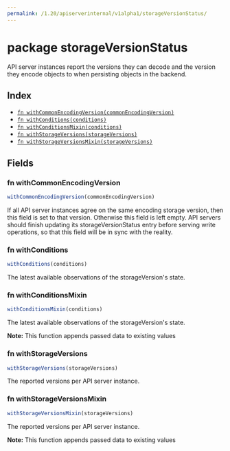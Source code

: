 ```yaml
---
permalink: /1.20/apiserverinternal/v1alpha1/storageVersionStatus/
---
```


# package storageVersionStatus

API server instances report the versions they can decode and the version they encode objects to when persisting objects in the backend.

## Index

* [`fn withCommonEncodingVersion(commonEncodingVersion)`](#fn-withcommonencodingversion)
* [`fn withConditions(conditions)`](#fn-withconditions)
* [`fn withConditionsMixin(conditions)`](#fn-withconditionsmixin)
* [`fn withStorageVersions(storageVersions)`](#fn-withstorageversions)
* [`fn withStorageVersionsMixin(storageVersions)`](#fn-withstorageversionsmixin)

## Fields

### fn withCommonEncodingVersion

```ts
withCommonEncodingVersion(commonEncodingVersion)
```

If all API server instances agree on the same encoding storage version, then this field is set to that version. Otherwise this field is left empty. API servers should finish updating its storageVersionStatus entry before serving write operations, so that this field will be in sync with the reality.

### fn withConditions

```ts
withConditions(conditions)
```

The latest available observations of the storageVersion's state.

### fn withConditionsMixin

```ts
withConditionsMixin(conditions)
```

The latest available observations of the storageVersion's state.

**Note:** This function appends passed data to existing values

### fn withStorageVersions

```ts
withStorageVersions(storageVersions)
```

The reported versions per API server instance.

### fn withStorageVersionsMixin

```ts
withStorageVersionsMixin(storageVersions)
```

The reported versions per API server instance.

**Note:** This function appends passed data to existing values